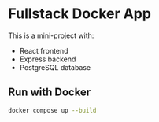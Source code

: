 # Fullstack Docker App

This is a mini-project with:

- React frontend
- Express backend
- PostgreSQL database

## Run with Docker

```bash
docker compose up --build
